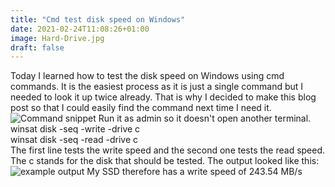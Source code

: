 ```yaml
---
title: "Cmd test disk speed on Windows"
date: 2021-02-24T11:08:26+01:00
image: Hard-Drive.jpg
draft: false
---
```


Today I learned how to test the disk speed on Windows using cmd commands. It is the easiest process as it is just a single command but I needed to look it up twice already.
That is why I decided to make this blog post so that I could easily find the command next time I need it.
![Command snippet](/images/CmdTestDiskSpeed/CmdTestDiskSpeed.svg)
Run it as admin so it doesn't open another terminal.  
winsat disk -seq -write -drive c  
winsat disk -seq -read -drive c  
The first line tests the write speed and the second one tests the read speed. The c stands for the disk that should be tested. The output looked like this:
![example output](/images/CmdTestDiskSpeed/CmdDiskSpeedOutput.svg)
My SSD therefore has a write speed of 243.54 MB/s